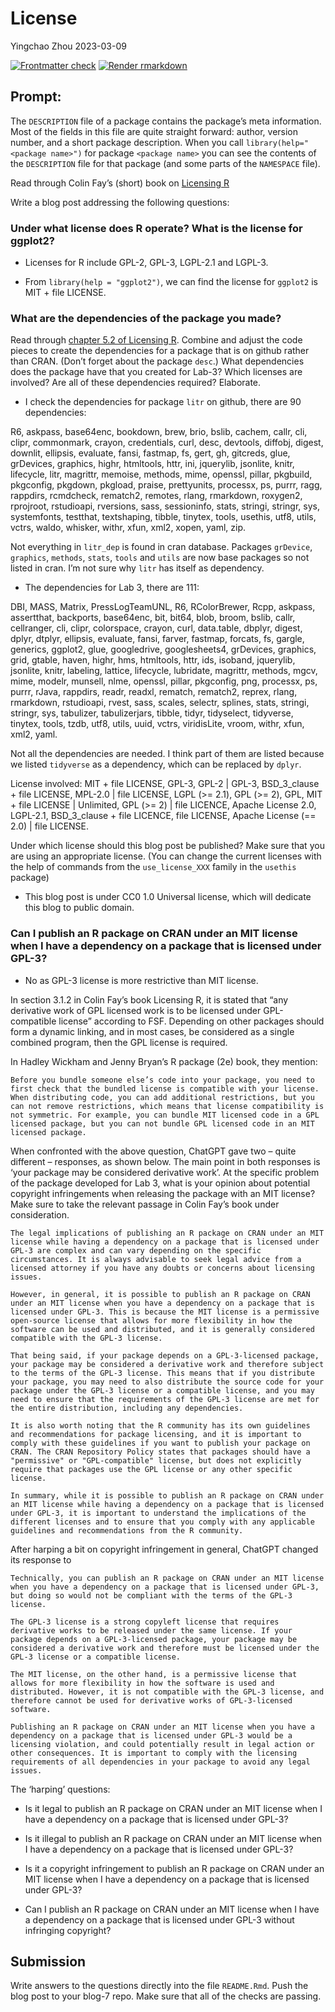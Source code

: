 License
================
Yingchao Zhou
2023-03-09

<!-- README.md is generated from README.Rmd. Please edit that file -->
<!-- badges: start -->

[![Frontmatter
check](../../actions/workflows/check-yaml.yaml/badge.svg)](../../actions/workflows/check-yaml.yaml)
[![Render
rmarkdown](../../actions/workflows/render-rmarkdown.yaml/badge.svg)](../../actions/workflows/render-rmarkdown.yaml)
<!-- badges: end -->

## Prompt:

The `DESCRIPTION` file of a package contains the package’s meta
information. Most of the fields in this file are quite straight forward:
author, version number, and a short package description. When you call
`library(help="<package name>")` for package `<package name>` you can
see the contents of the `DESCRIPTION` file for that package (and some
parts of the `NAMESPACE` file).

Read through Colin Fay’s (short) book on [Licensing
R](https://thinkr-open.github.io/licensing-r/)

Write a blog post addressing the following questions:

### Under what license does R operate? What is the license for ggplot2?

- Licenses for R include GPL-2, GPL-3, LGPL-2.1 and LGPL-3.

- From `library(help = "ggplot2")`, we can find the license for
  `ggplot2` is MIT + file LICENSE.

### What are the dependencies of the package you made?

Read through [chapter 5.2 of Licensing
R](https://thinkr-open.github.io/licensing-r/practical.html#dependencies-exploration).
Combine and adjust the code pieces to create the dependencies for a
package that is on github rather than CRAN. (Don’t forget about the
package `desc`.) What dependencies does the package have that you
created for Lab-3? Which licenses are involved? Are all of these
dependencies required? Elaborate.

- I check the dependencies for package `litr` on github, there are 90
  dependencies:

R6, askpass, base64enc, bookdown, brew, brio, bslib, cachem, callr, cli,
clipr, commonmark, crayon, credentials, curl, desc, devtools, diffobj,
digest, downlit, ellipsis, evaluate, fansi, fastmap, fs, gert, gh,
gitcreds, glue, grDevices, graphics, highr, htmltools, httr, ini,
jquerylib, jsonlite, knitr, lifecycle, litr, magrittr, memoise, methods,
mime, openssl, pillar, pkgbuild, pkgconfig, pkgdown, pkgload, praise,
prettyunits, processx, ps, purrr, ragg, rappdirs, rcmdcheck, rematch2,
remotes, rlang, rmarkdown, roxygen2, rprojroot, rstudioapi, rversions,
sass, sessioninfo, stats, stringi, stringr, sys, systemfonts, testthat,
textshaping, tibble, tinytex, tools, usethis, utf8, utils, vctrs, waldo,
whisker, withr, xfun, xml2, xopen, yaml, zip.

Not everything in `litr_dep` is found in cran database. Packages
`grDevice`, `graphics`, `methods`, `stats`, `tools` and `utils` are now
base packages so not listed in cran. I’m not sure why `litr` has itself
as dependency.

- The dependencies for Lab 3, there are 111:

DBI, MASS, Matrix, PressLogTeamUNL, R6, RColorBrewer, Rcpp, askpass,
assertthat, backports, base64enc, bit, bit64, blob, broom, bslib, callr,
cellranger, cli, clipr, colorspace, crayon, curl, data.table, dbplyr,
digest, dplyr, dtplyr, ellipsis, evaluate, fansi, farver, fastmap,
forcats, fs, gargle, generics, ggplot2, glue, googledrive,
googlesheets4, grDevices, graphics, grid, gtable, haven, highr, hms,
htmltools, httr, ids, isoband, jquerylib, jsonlite, knitr, labeling,
lattice, lifecycle, lubridate, magrittr, methods, mgcv, mime, modelr,
munsell, nlme, openssl, pillar, pkgconfig, png, processx, ps, purrr,
rJava, rappdirs, readr, readxl, rematch, rematch2, reprex, rlang,
rmarkdown, rstudioapi, rvest, sass, scales, selectr, splines, stats,
stringi, stringr, sys, tabulizer, tabulizerjars, tibble, tidyr,
tidyselect, tidyverse, tinytex, tools, tzdb, utf8, utils, uuid, vctrs,
viridisLite, vroom, withr, xfun, xml2, yaml.

Not all the dependencies are needed. I think part of them are listed
because we listed `tidyverse` as a dependency, which can be replaced by
`dplyr`.

License involved: MIT + file LICENSE, GPL-3, GPL-2 \| GPL-3,
BSD_3\_clause + file LICENSE, MPL-2.0 \| file LICENSE, LGPL (\>= 2.1),
GPL (\>= 2), GPL, MIT + file LICENSE \| Unlimited, GPL (\>= 2) \| file
LICENCE, Apache License 2.0, LGPL-2.1, BSD_3\_clause + file LICENCE,
file LICENSE, Apache License (== 2.0) \| file LICENSE.

Under which license should this blog post be published? Make sure that
you are using an appropriate license. (You can change the current
licenses with the help of commands from the `use_license_XXX` family in
the `usethis` package)

- This blog post is under CC0 1.0 Universal license, which will dedicate
  this blog to public domain.

### Can I publish an R package on CRAN under an MIT license when I have a dependency on a package that is licensed under GPL-3?

- No as GPL-3 license is more restrictive than MIT license.

In section 3.1.2 in Colin Fay’s book Licensing R, it is stated that “any
derivative work of GPL licensed work is to be licensed under
GPL-compatible license” according to FSF. Depending on other packages
should form a dynamic linking, and in most cases, be considered as a
single combined program, then the GPL license is required.

In Hadley Wickham and Jenny Bryan’s R package (2e) book, they mention:

    Before you bundle someone else’s code into your package, you need to first check that the bundled license is compatible with your license. When distributing code, you can add additional restrictions, but you can not remove restrictions, which means that license compatibility is not symmetric. For example, you can bundle MIT licensed code in a GPL licensed package, but you can not bundle GPL licensed code in an MIT licensed package.

When confronted with the above question, ChatGPT gave two – quite
different – responses, as shown below. The main point in both responses
is ‘your package may be considered derivative work’. At the specific
problem of the package developed for Lab 3, what is your opinion about
potential copyright infringements when releasing the package with an MIT
license? Make sure to take the relevant passage in Colin Fay’s book
under consideration.

    The legal implications of publishing an R package on CRAN under an MIT license while having a dependency on a package that is licensed under GPL-3 are complex and can vary depending on the specific circumstances. It is always advisable to seek legal advice from a licensed attorney if you have any doubts or concerns about licensing issues.

    However, in general, it is possible to publish an R package on CRAN under an MIT license when you have a dependency on a package that is licensed under GPL-3. This is because the MIT license is a permissive open-source license that allows for more flexibility in how the software can be used and distributed, and it is generally considered compatible with the GPL-3 license.

    That being said, if your package depends on a GPL-3-licensed package, your package may be considered a derivative work and therefore subject to the terms of the GPL-3 license. This means that if you distribute your package, you may need to also distribute the source code for your package under the GPL-3 license or a compatible license, and you may need to ensure that the requirements of the GPL-3 license are met for the entire distribution, including any dependencies.

    It is also worth noting that the R community has its own guidelines and recommendations for package licensing, and it is important to comply with these guidelines if you want to publish your package on CRAN. The CRAN Repository Policy states that packages should have a "permissive" or "GPL-compatible" license, but does not explicitly require that packages use the GPL license or any other specific license.

    In summary, while it is possible to publish an R package on CRAN under an MIT license while having a dependency on a package that is licensed under GPL-3, it is important to understand the implications of the different licenses and to ensure that you comply with any applicable guidelines and recommendations from the R community.

After harping a bit on copyright infringement in general, ChatGPT
changed its response to

    Technically, you can publish an R package on CRAN under an MIT license when you have a dependency on a package that is licensed under GPL-3, but doing so would not be compliant with the terms of the GPL-3 license.

    The GPL-3 license is a strong copyleft license that requires derivative works to be released under the same license. If your package depends on a GPL-3-licensed package, your package may be considered a derivative work and therefore must be licensed under the GPL-3 license or a compatible license.

    The MIT license, on the other hand, is a permissive license that allows for more flexibility in how the software is used and distributed. However, it is not compatible with the GPL-3 license, and therefore cannot be used for derivative works of GPL-3-licensed software.

    Publishing an R package on CRAN under an MIT license when you have a dependency on a package that is licensed under GPL-3 would be a licensing violation, and could potentially result in legal action or other consequences. It is important to comply with the licensing requirements of all dependencies in your package to avoid any legal issues.

The ‘harping’ questions:

- Is it legal to publish an R package on CRAN under an MIT license when
  I have a dependency on a package that is licensed under GPL-3?

- Is it illegal to publish an R package on CRAN under an MIT license
  when I have a dependency on a package that is licensed under GPL-3?

- Is it a copyright infringement to publish an R package on CRAN under
  an MIT license when I have a dependency on a package that is licensed
  under GPL-3?

- Can I publish an R package on CRAN under an MIT license when I have a
  dependency on a package that is licensed under GPL-3 without
  infringing copyright?

## Submission

Write answers to the questions directly into the file `README.Rmd`. Push
the blog post to your blog-7 repo. Make sure that all of the checks are
passing.
